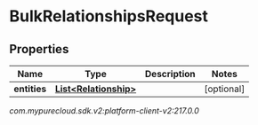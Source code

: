 # BulkRelationshipsRequest


## Properties

| Name | Type | Description | Notes |
| ------------ | ------------- | ------------- | ------------- |
| **entities** | [**List&lt;Relationship&gt;**](Relationship) |  |  [optional] |




_com.mypurecloud.sdk.v2:platform-client-v2:217.0.0_
